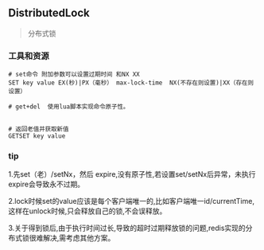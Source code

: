 ## DistributedLock
> 分布式锁

### 工具和资源
```
# set命令 附加参数可以设置过期时间 和NX XX
SET key value EX(秒)|PX（毫秒） max-lock-time  NX(不存在则设置)|XX（存在则设置）

# get+del  使用lua脚本实现命令原子性。


# 返回老值并获取新值
GETSET key value

```
### tip

1.先set（老）/setNx，然后 expire,没有原子性,若设置set/setNx后异常，未执行expire会导致永不过期。

2.lock时候set的value应该是每个客户端唯一的,比如客户端唯一id/currentTime,这样在unlock时候,只会释放自己的锁,不会误释放。

3.关于得到锁后,由于执行时间过长,导致的超时过期释放锁的问题,redis实现的分布式锁很难解决,需考虑其他方案。



